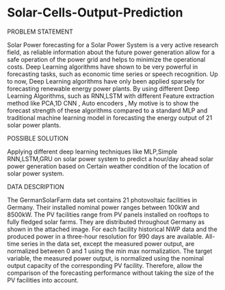 # Solar-Cells-Output-Prediction

PROBLEM STATEMENT

Solar Power forecasting for a Solar Power System is a very active research field, as reliable information about the future power generation allow for a safe operation of the power grid and helps to minimize the operational costs. Deep Learning algorithms have shown to be very powerful in forecasting tasks, such as economic time series or speech recognition. Up to now, Deep Learning algorithms have only been applied sparsely for forecasting renewable energy power plants. By using different Deep Learning Algorithms, such as RNN,LSTM with different Feature extraction method like PCA,1D CNN , Auto encoders , My motive is to show the forecast strength of these algorithms compared to a standard MLP and traditional machine learning model in forecasting the energy output of 21 solar power plants.

POSSIBLE SOLUTION

Applying different deep learning techniques like MLP,Simple RNN,LSTM,GRU on solar power system to predict a hour/day ahead solar power generation based on Certain weather condition of the location of solar power system.

DATA DESCRIPTION

The GermanSolarFarm data set contains 21 photovoltaic facilities in Germany. Their installed nominal power ranges between 100kW and 8500kW. The PV facilities range from PV panels installed on rooftops to fully fledged solar farms. They are distributed throughout Germany as shown in the attached image. For each facility historical NWP data and the produced power in a three-hour resolution for 990 days are available. All-time series in the data set, except the measured power output, are normalized between 0 and 1 using the min max normalization. The target variable, the measured power output, is normalized using the nominal output capacity of the corresponding PV facility. Therefore, allow the comparison of the forecasting performance without taking the size of the PV facilities into account.


